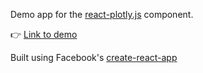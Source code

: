 Demo app for the [react-plotly.js](https://github.com/plotly/react-plotly.js) component.

👉 [Link to demo](http://react-plotly.js-demo.getforge.io/)

Built using Facebook's [create-react-app](https://github.com/facebookincubator/create-react-app)

